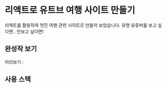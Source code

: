  # 리액트로 유트브 여행 사이트 만들기

리액트를 활용하여 멋진 여행 관련 사이트르 만들어 보았습니다.
유명 유튜버를 보고 싶다면.. 안보고 싶다면!

## 완성작 보기
미리보기 :

## 사용 스택